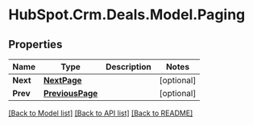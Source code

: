 # HubSpot.Crm.Deals.Model.Paging

## Properties

Name | Type | Description | Notes
------------ | ------------- | ------------- | -------------
**Next** | [**NextPage**](NextPage.md) |  | [optional] 
**Prev** | [**PreviousPage**](PreviousPage.md) |  | [optional] 

[[Back to Model list]](../README.md#documentation-for-models) [[Back to API list]](../README.md#documentation-for-api-endpoints) [[Back to README]](../README.md)

